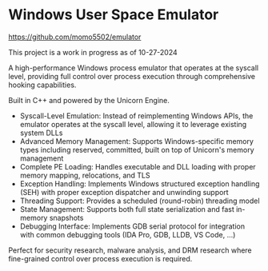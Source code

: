 # Windows User Space Emulator

https://github.com/momo5502/emulator

This project is a work in progress as of 10-27-2024

A high-performance Windows process emulator that operates at the syscall level, providing full control over process execution through comprehensive hooking capabilities.

Built in C++ and powered by the Unicorn Engine.

- Syscall-Level Emulation: Instead of reimplementing Windows APIs, the emulator operates at the syscall level, allowing it to leverage existing system DLLs
- Advanced Memory Management: Supports Windows-specific memory types including reserved, committed, built on top of Unicorn's memory management
- Complete PE Loading: Handles executable and DLL loading with proper memory mapping, relocations, and TLS
- Exception Handling: Implements Windows structured exception handling (SEH) with proper exception dispatcher and unwinding support
- Threading Support: Provides a scheduled (round-robin) threading model
- State Management: Supports both full state serialization and fast in-memory snapshots
- Debugging Interface: Implements GDB serial protocol for integration with common debugging tools (IDA Pro, GDB, LLDB, VS Code, ...)

Perfect for security research, malware analysis, and DRM research where fine-grained control over process execution is required.